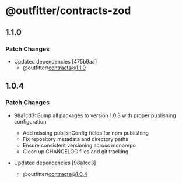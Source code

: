 # @outfitter/contracts-zod

## 1.1.0

### Patch Changes

- Updated dependencies [475b9aa]
  - @outfitter/contracts@1.1.0

## 1.0.4

### Patch Changes

- 98a1cd3: Bump all packages to version 1.0.3 with proper publishing configuration

  - Add missing publishConfig fields for npm publishing
  - Fix repository metadata and directory paths
  - Ensure consistent versioning across monorepo
  - Clean up CHANGELOG files and git tracking

- Updated dependencies [98a1cd3]
  - @outfitter/contracts@1.0.4
